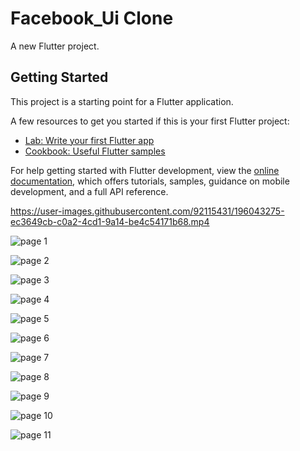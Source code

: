 # Facebook_Ui Clone

A new Flutter project.

## Getting Started

This project is a starting point for a Flutter application.

A few resources to get you started if this is your first Flutter project:

- [Lab: Write your first Flutter app](https://docs.flutter.dev/get-started/codelab)
- [Cookbook: Useful Flutter samples](https://docs.flutter.dev/cookbook)

For help getting started with Flutter development, view the
[online documentation](https://docs.flutter.dev/), which offers tutorials,
samples, guidance on mobile development, and a full API reference.




https://user-images.githubusercontent.com/92115431/196043275-ec3649cb-c0a2-4cd1-9a14-be4c54171b68.mp4


![page 1](https://user-images.githubusercontent.com/92115431/196033717-b44f8de5-1f58-4e8e-b926-f0130b8d85ce.png)

![page 2](https://user-images.githubusercontent.com/92115431/196033719-0f763f03-a1b6-4b40-8978-1f60b7731482.png)

![page 3](https://user-images.githubusercontent.com/92115431/196033722-197ca495-fa87-4fd2-8552-689d07f01cf0.png)

![page 4](https://user-images.githubusercontent.com/92115431/196033726-b8e32497-85e0-4871-baaa-738b65cc5ea6.png)

![page 5](https://user-images.githubusercontent.com/92115431/196033732-2f9c4240-0318-49bd-9dbd-864455e0a884.png)

![page 6](https://user-images.githubusercontent.com/92115431/196033734-39735058-2828-45b4-a4a4-d0e3fc95f5ca.png)

![page 7](https://user-images.githubusercontent.com/92115431/196033739-f3c0d097-9558-46eb-84d7-990fc47acc04.png)

![page 8](https://user-images.githubusercontent.com/92115431/196033742-428a7a51-c066-4d94-87db-e7638c6c1e55.png)

![page 9](https://user-images.githubusercontent.com/92115431/196033746-d07150a7-988f-4904-8b6e-feb0fbb0a315.png)

![page 10](https://user-images.githubusercontent.com/92115431/196033747-5de58590-7565-496d-9ecc-de71f7f86a77.png)

![page 11](https://user-images.githubusercontent.com/92115431/196033768-dccb7f71-3d72-4b7f-a57d-dcb5940329ff.png)

